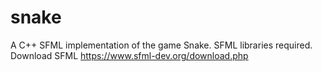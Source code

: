 # snake
A C++ SFML implementation of the game Snake.
 SFML libraries required.
Download SFML https://www.sfml-dev.org/download.php
